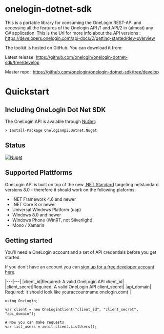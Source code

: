 # onelogin-dotnet-sdk

This is a portable library for consuming the OneLogin REST-API and accessing all the features of the Onelogin API /1 and API/2 in (almost) any C# application.
This is the Url for more info about the API versions : https://developers.onelogin.com/api-docs/2/getting-started/dev-overview

The toolkit is hosted on GitHub. You can download it from: 

Latest release:  https://github.com/onelogin/onelogin-dotnet-sdk/tree/develop 

Master repo:  https://github.com/onelogin/onelogin-dotnet-sdk/tree/develop
# Quickstart

## Including OneLogin Dot Net SDK
The OneLogin API is avaiable through [NuGet](https://www.nuget.org/packages/OneloginApi.Dotnet.Nuget/):

```
> Install-Package OneloginApi.Dotnet.Nuget

```

## Status

[![Nuget](https://img.shields.io/nuget/v/OneloginApi.Dotnet.Nuget?style=for-the-badge)]()

## Supported Plattforms
OneLogin API is built on top of the new [.NET Standard](https://github.com/dotnet/standard) targeting netstandard versions 8.0 - therefore it should work on the following plaforms:
* .NET Framework 4.6 and newer
* .NET Core 8 or newer
* Universal Windows Platform (uap)
* Windows 8.0 and newer
* Windows Phone (WinRT, not Silverlight)
* Mono / Xamarin

## Getting started

You'll need a OneLogin account and a set of API credentials before you get started.

If you don't have an account you can [sign up for a free developer account here](https://www.onelogin.com/developer-signup).

|---|---|
|client_id|Required: A valid OneLogin API client_id|
|client_secret|Required: A valid OneLogin API client_secret|
|api_domain| Required: It should look like youraccountname.onelogin.com) |

```dotnet
using OneLogin;

var client = new OneLoginClient("client_id", "client_secret", "api_domain");

# Now you can make requests
var list_users = await client.ListUsers();
```
